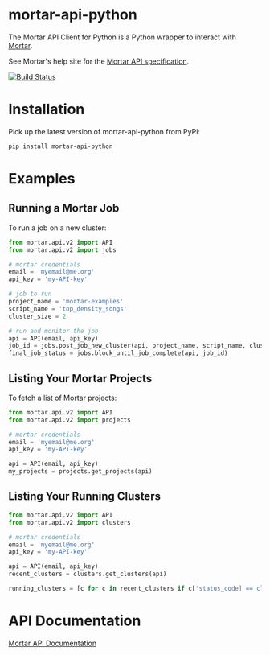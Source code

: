 # mortar-api-python

The Mortar API Client for Python is a Python wrapper to interact with [Mortar](http://www.mortardata.com/).

See Mortar's help site for the [Mortar API specification](http://help.mortardata.com/reference/api/api_version_2).

[![Build Status](https://travis-ci.org/mortardata/mortar-api-python.png?branch=master)](https://travis-ci.org/mortardata/mortar-api-python)

# Installation

Pick up the latest version of mortar-api-python from PyPi:


```bash
pip install mortar-api-python
````

# Examples

## Running a Mortar Job

To run a job on a new cluster:

```python
from mortar.api.v2 import API
from mortar.api.v2 import jobs

# mortar credentials
email = 'myemail@me.org'
api_key = 'my-API-key'

# job to run
project_name = 'mortar-examples'
script_name = 'top_density_songs'
cluster_size = 2

# run and monitor the job
api = API(email, api_key)
job_id = jobs.post_job_new_cluster(api, project_name, script_name, cluster_size)
final_job_status = jobs.block_until_job_complete(api, job_id)
```

## Listing Your Mortar Projects

To fetch a list of Mortar projects:

```python
from mortar.api.v2 import API
from mortar.api.v2 import projects

# mortar credentials
email = 'myemail@me.org'
api_key = 'my-API-key'

api = API(email, api_key)
my_projects = projects.get_projects(api)
```

## Listing Your Running Clusters

```python
from mortar.api.v2 import API
from mortar.api.v2 import clusters

# mortar credentials
email = 'myemail@me.org'
api_key = 'my-API-key'

api = API(email, api_key)
recent_clusters = clusters.get_clusters(api)

running_clusters = [c for c in recent_clusters if c['status_code] == clusters.CLUSTER_STATUS_RUNNING]
```
# API Documentation

[Mortar API Documentation](http://mortar-api-python.readthedocs.org/en/latest/)
